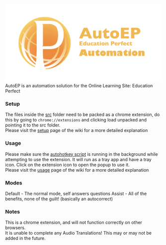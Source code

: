 ![](https://github.com/RandomExplosion/AutoEP/blob/master/SocialImage.png)
AutoEP is an automation solution for the Online Learning Site: Education Perfect 

### Setup
The files inside the [src](https://github.com/RandomExplosion/AutoEP/tree/master/src) folder need to be packed as a chrome extension, do this by going to `chrome://extensions` and clicking load unpacked and pointing it to the src folder.  
Please visit the [setup](https://github.com/RandomExplosion/AutoEP/wiki/Setup) page of the wiki for a more detailed explanation

### Usage
Please make sure the [autohotkey script](https://github.com/RandomExplosion/AutoEP/blob/master/autohotkey/edu-perfect.exe) is running in the background while attempting to use the extension. It will run as a tray app and have a tray icon. 
Click on the extension icon to open the popup to use it.  
Please visit the [usage](https://github.com/RandomExplosion/AutoEP/wiki/Usage) page of the wiki for a more detailed explanation

### Modes
Default - The normal mode, self answers questions 
Assist - All of the benefits, none of the guilt! (basically an autocorrect)

### Notes
This is a chrome extension, and will not function correctly on other browsers.  
It is unable to complete any Audio Translations! 
This may or may not be added in the future.
